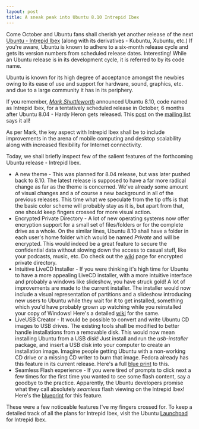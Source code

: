 ```yaml
---
layout: post
title: A sneak peak into Ubuntu 8.10 Intrepid Ibex
---
```



Come October and Ubuntu fans shall cherish yet another release of the next <a href="http://www.ubuntu.com/testing/intrepid/alpha1">Ubuntu - Intrepid Ibex</a> (along with its derivatives - Kubuntu, Xubuntu, etc.) If you're aware, Ubuntu is known to adhere to a six-month release cycle and gets its version numbers from scheduled release dates. Interesting! While an Ubuntu release is in its development cycle, it is referred to by its code name.

Ubuntu is known for its high degree of acceptance amongst the newbies owing to its ease of use and support for hardware, sound, graphics, etc. and due to a large community it has in its periphery. 

If you remember, <em><a href="http://en.wikipedia.org/wiki/Mark_Shuttleworth">Mark Shuttleworth</a></em> announced Ubuntu 8.10, code named as Intrepid Ibex, for a tentatively scheduled release in October, 6 months after Ubuntu 8.04 - Hardy Heron gets released. This <a href="https://lists.ubuntu.com/archives/ubuntu-devel/2008-February/025136.html">post</a> on the <a href="/2008/learn-linux-through-mailing-lists/">mailing list</a> says it all! 

As per Mark, the key aspect with Intrepid Ibex shall be to include improvements in the arena of mobile computing and desktop scalability along with increased flexibility for Internet connectivity.

Today, we shall briefly inspect few of the salient features of the forthcoming Ubuntu release - Intrepid Ibex.

- A new theme - This was planned for 8.04 release, but was later pushed back to 8.10. The latest release is supposed to have a far more radical change as far as the theme is concerned. We've already some amount of visual changes and a of course a new background in all of the previous releases. This time what we speculate from the tip offs is that the basic color scheme will probably stay as it is, but apart from that, one should keep fingers crossed for more visual action.
- Encrypted Private Directory - A lot of new operating systems now offer encryption support for a small set of files/folders or for the complete drive as a whole. On the similar lines, Ubuntu 8.10 shall have a folder in each user's home folder which would be named <em>Private</em> and will be encrypted. This would indeed be a great feature to secure the confidential data without slowing down the access to casual stuff, like your podcasts, music, etc. Do check out the <a href="https://wiki.ubuntu.com/EncryptedPrivateDirectory">wiki</a> page for encrypted private directory.
- Intuitive LiveCD Installer - If you were thinking it's high time for Ubuntu to have a more appealing LiveCD installer, with a more intuitive interface and probably a windows like slideshow, you have struck gold! A lot of improvements are made to the current installer. The installer would now include a visual representation of partitions and a slideshow introducing new users to Ubuntu while they wait for it to get installed, something which you'd have probably grown up watching while you reinstalled your copy of Windows! Here's a detailed <a href="https://wiki.ubuntu.com/UbiquityVisualRefresh">wiki</a> for the same.
- LiveUSB Creator - It would be possible to convert and write Ubuntu CD images to USB drives. The existing tools shall be modified to better handle installations from a removable disk. This would now mean installing Ubuntu from a USB disk! Just install and run the <em>usb-installer</em> package, and insert a USB disk into your computer to create an installation image. Imagine people getting Ubuntu with a non-working CD drive or a missing CD writer to burn that image. Fedora already has this feature in its current release. Here's a full <a href="https://wiki.ubuntu.com/USBInstallationImages">blue print</a> to this.
- Seamless Flash experience - If you were tired of prompts to click next a few times for the first time you wanted to see some flash content, say a goodbye to the practice. Apparently, the Ubuntu developers promise what they call absolutely <em>seamless</em> flash viewing on the Intrepid Ibex! Here's the <a href="https://wiki.ubuntu.com/FlashExperienceIntrepid">blueprint</a> for this feature.

These were a few noticeable features I've my fingers crossed for. To keep a detailed track of all the plans for Intrepid Ibex, visit the Ubuntu <a href="https://blueprints.launchpad.net/ubuntu/intrepid">Launchpad</a> for Intrepid Ibex.
